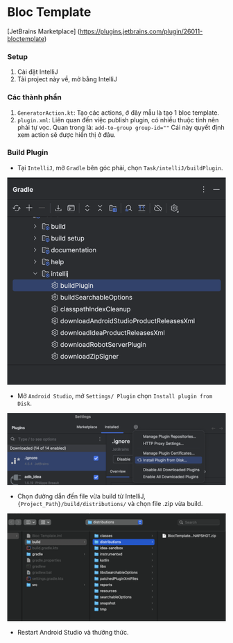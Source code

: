 # Bloc Template

[JetBrains Marketplace] (https://plugins.jetbrains.com/plugin/26011-bloctemplate)

### Setup
1. Cài đặt IntelliJ
2. Tải project này về, mở bằng IntelliJ

### Các thành phần
1. `GeneratorAction.kt`: Tạo các actions, ở đây mẫu là tạo 1 bloc template.
2. `plugin.xml`: Liên quan đến việc publish plugin, có nhiều thuộc tính nên phải tự vọc.
Quan trong là:
 `add-to-group group-id=""` Cái này quyết định xem action sẽ được hiển thị ở đâu.
 
### Build Plugin
- Tại `IntelliJ`, mở `Gradle` bên góc phải, chọn `Task/intelliJ/buildPlugin`.

![Build Plugin](https://github.com/hominhtuong/BlocTemplate/blob/main/Resources/build_plugin.png)

- Mở `Android Studio`, mở `Settings/ Plugin` chọn `Install plugin from Disk`.

![Import Plugin](https://github.com/hominhtuong/BlocTemplate/blob/main/Resources/open_android_studio.png)


- Chọn đường dẫn đến file vừa build từ IntelliJ, `{Project_Path}/build/distributions/` và chọn file .zip vừa build.

![Select Plugin](https://github.com/hominhtuong/BlocTemplate/blob/main/Resources/import.png)

- Restart Android Studio và thưởng thức. 



